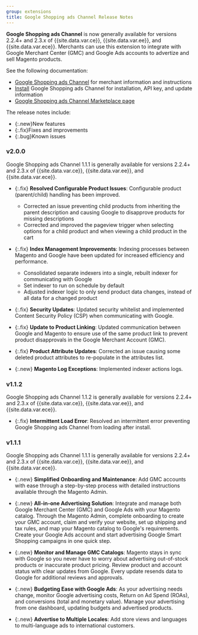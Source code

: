 ```yaml
---
group: extensions
title: Google Shopping ads Channel Release Notes
---
```


**Google Shopping ads Channel** is now generally available for versions 2.2.4+ and 2.3.x of {{site.data.var.ce}}, {{site.data.var.ee}}, and {{site.data.var.ece}}. Merchants can use this extension to integrate with Google Merchant Center (GMC) and Google Ads accounts to advertize and sell Magento products.

See the following documentation:

- [Google Shopping ads Channel](https://docs.magento.com/m2/ce/user_guide/sales-channels/google-ads/google-ad-channel.html) for merchant information and instructions
- [Install]({{site.baseurl}}/extensions/google-shopping-ads/) Google Shopping ads Channel  for installation, API key, and update information
- [Google Shopping ads Channel Marketplace page](http://marketplace.magento.com/magento-google-shopping-ads.html)

The release notes include:

-   {:.new}New features
-   {:.fix}Fixes and improvements
-   {:.bug}Known issues

### v2.0.0

Google Shopping ads Channel 1.1.1 is generally available for versions 2.2.4+ and 2.3.x of {{site.data.var.ce}}, {{site.data.var.ee}}, and {{site.data.var.ece}}.

- {:.fix} **Resolved Configurable Product Issues**: Configurable product (parent/child) handling has been improved.
    - <!--3372-->Corrected an issue preventing child products from inheriting the parent description and causing Google to disapprove products for missing descriptions
    - <!--3297, 3341, 3410-->Corrected and improved the pageview trigger when selecting options for a child product and when viewing a child product in the cart

- {:.fix} **Index Management Improvements**: Indexing processes between Magento and Google have been updated for increased efficiency and performance.
    <!--3004, 3298, 3343, 3480, 3481, 3465, 3472-->
    - Consolidated separate indexers into a single, rebuilt indexer for communicating with Google
    - Set indexer to run on schedule by default
    - Adjusted indexer logic to only send product data changes, instead of all data for a changed product

- {:.fix} **Security Updates**: <!--3380-->Updated security whitelist and implemented Content Security Policy (CSP) when communicating with Google.

- {:.fix} **Update to Product Linking**: <!--3463-->Updated communication between Google and Magento to ensure use of the same product link to prevent product disapprovals in the Google Merchant Account (GMC).

- {:.fix} **Product Attribute Updates**: <!--3485-->Corrected an issue causing some deleted product attributes to re-populate in the attributes list.

- {:.new} **Magento Log Exceptions**: <!--3439, requires update to configuration reference-->Implemented indexer actions logs.


### v1.1.2

Google Shopping ads Channel 1.1.2 is generally available for versions 2.2.4+ and 2.3.x of {{site.data.var.ce}}, {{site.data.var.ee}}, and {{site.data.var.ece}}.

- {:.fix} **Intermittent Load Error**: Resolved an intermittent error preventing Google Shopping ads Channel from loading after install.

### v1.1.1

Google Shopping ads Channel 1.1.1 is generally available for versions 2.2.4+ and 2.3.x of {{site.data.var.ce}}, {{site.data.var.ee}}, and {{site.data.var.ece}}.

- {:.new} **Simplified Onboarding and Maintenance**: Add GMC accounts with ease through a step-by-step process with detailed instructions available through the Magento Admin.

- {:.new} **All-in-one Advertising Solution**: Integrate and manage both Google Merchant Center (GMC) and Google Ads with your Magento catalog. Through the Magento Admin, complete onboarding to create your GMC account, claim and verify your website, set up shipping and tax rules, and map your Magento catalog to Google's requirements. Create your Google Ads account and start advertising Google Smart Shopping campaigns in one quick step.

- {:.new} **Monitor and Manage GMC Catalogs**: Magento stays in sync with Google so you never have to worry about advertising out-of-stock products or inaccurate product pricing. Review product and account status with clear updates from Google. Every update resends data to Google for additional reviews and approvals.

- {:.new} **Budgeting Ease with Google Ads**: As your advertising needs change, monitor Google advertising costs, Return on Ad Spend (ROAs), and conversions (total and monetary value). Manage your advertising from one dashboard, updating budgets and advertised products.

- {:.new} **Advertise to Multiple Locales**: Add store views and languages to multi-language ads to international customers.

